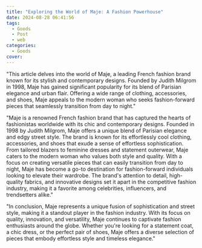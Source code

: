 ```yaml
---
title: "Exploring the World of Maje: A Fashion Powerhouse"
date: 2024-08-28 06:41:56
tags:
  - Goods
  - Post
  - web
categories:
  - Goods
cover: 
---
```


"This article delves into the world of Maje, a leading French fashion brand known for its stylish and contemporary designs. Founded by Judith Milgrom in 1998, Maje has gained significant popularity for its blend of Parisian elegance and urban flair. Offering a wide range of clothing, accessories, and shoes, Maje appeals to the modern woman who seeks fashion-forward pieces that seamlessly transition from day to night."

"Maje is a renowned French fashion brand that has captured the hearts of fashionistas worldwide with its chic and contemporary designs. Founded in 1998 by Judith Milgrom, Maje offers a unique blend of Parisian elegance and edgy street style. The brand is known for its effortlessly cool clothing, accessories, and shoes that exude a sense of effortless sophistication. From tailored blazers to feminine dresses and statement outerwear, Maje caters to the modern woman who values both style and quality. With a focus on creating versatile pieces that can easily transition from day to night, Maje has become a go-to destination for fashion-forward individuals looking to elevate their wardrobe. The brand's attention to detail, high-quality fabrics, and innovative designs set it apart in the competitive fashion industry, making it a favorite among celebrities, influencers, and trendsetters alike."

"In conclusion, Maje represents a unique fusion of sophistication and street style, making it a standout player in the fashion industry. With its focus on quality, innovation, and versatility, Maje continues to captivate fashion enthusiasts around the globe. Whether you're looking for a statement coat, a chic dress, or the perfect pair of shoes, Maje offers a diverse selection of pieces that embody effortless style and timeless elegance."
